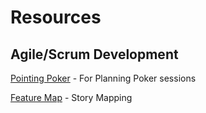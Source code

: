 # Resources
## Agile/Scrum Development

[Pointing Poker](https://www.pointingpoker.com/) - For Planning Poker sessions

[Feature Map](https://www.featuremap.co/en) - Story Mapping
